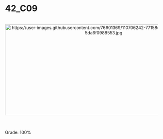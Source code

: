 # 42_C09

<div align="center"><br>
  <img src="https://user-images.githubusercontent.com/76601369/110706242-77158d00-81ef-11eb-8085-5da6f0988553.jpg" alt="https://user-images.githubusercontent.com/76601369/110706242-77158d00-81ef-11eb-8085-5da6f0988553.jpg" width="650" height="300">
</div>
</br>

<!-- > *Reading a line on a fd is way too tedious* -->
<!-- </br> -->
</br>
<!-- <p> The first available project on the Piscine.</br> -->
<!-- <p> This function will read from a File Descriptor and must be called in a loop until it ends the EOF (End of File). -->
<!-- </br></p> -->
<!-- </br>
<p> GNL OK ✅ GNL BONUS OK ✅</p>
</br> -->
<p> Grade: 100% </p>
<!-- <div style="display: inline"><br>
   <img src="" class="transparent shrinkToFit" width="2000" height="250">
</div> -->
